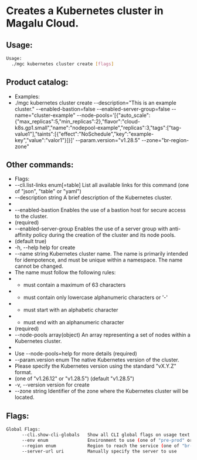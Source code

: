 # Creates a Kubernetes cluster in Magalu Cloud.

## Usage:
```bash
Usage:
  ./mgc kubernetes cluster create [flags]
```

## Product catalog:
- Examples:
- ./mgc kubernetes cluster create --description="This is an example cluster." --enabled-bastion=false --enabled-server-group=false --name="cluster-example" --node-pools='[{"auto_scale":{"max_replicas":5,"min_replicas":2},"flavor":"cloud-k8s.gp1.small","name":"nodepool-example","replicas":3,"tags":["tag-value1"],"taints":[{"effect":"NoSchedule","key":"example-key","value":"valor1"}]}]' --param.version="v1.28.5" --zone="br-region-zone"

## Other commands:
- Flags:
- --cli.list-links enum[=table]   List all available links for this command (one of "json", "table" or "yaml")
- --description string            A brief description of the Kubernetes cluster.
- 
- --enabled-bastion               Enables the use of a bastion host for secure access to the cluster.
- (required)
- --enabled-server-group          Enables the use of a server group with anti-affinity policy during the creation of the cluster and its node pools.
- (default true)
- -h, --help                          help for create
- --name string                   Kubernetes cluster name. The name is primarily intended for idempotence, and must be unique within a namespace. The name cannot be changed.
- The name must follow the following rules:
- - must contain a maximum of 63 characters
- - must contain only lowercase alphanumeric characters or '-'
- - must start with an alphabetic character
- - must end with an alphanumeric character
- (required)
- --node-pools array(object)      An array representing a set of nodes within a Kubernetes cluster.
- 
- Use --node-pools=help for more details (required)
- --param.version enum            The native Kubernetes version of the cluster.
- Please specify the Kubernetes version using the standard "vX.Y.Z" format.
- (one of "v1.26.12" or "v1.28.5") (default "v1.28.5")
- -v, --version                       version for create
- --zone string                   Identifier of the zone where the Kubernetes cluster will be located.

## Flags:
```bash
Global Flags:
      --cli.show-cli-globals   Show all CLI global flags on usage text
      --env enum               Environment to use (one of "pre-prod" or "prod") (default "prod")
      --region enum            Region to reach the service (one of "br-mgl1", "br-ne1" or "br-se1") (default "br-se1")
      --server-url uri         Manually specify the server to use
```

